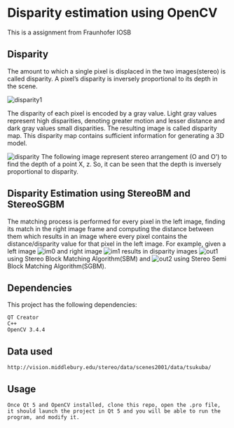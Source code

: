 # Disparity estimation using OpenCV
This is a assignment from Fraunhofer IOSB
## Disparity
The amount to which a single pixel is displaced in the two images(stereo) is called disparity. A pixel’s disparity is inversely proportional to its depth in the scene.

![disparity1](https://user-images.githubusercontent.com/32526153/54095641-9c752380-43a8-11e9-9e7c-7718c852581f.gif)

The disparity of each pixel is encoded by a gray value. Light gray values represent high disparities, denoting greater motion and lesser distance and dark gray values small disparities. The resulting image is called disparity map. This  disparity map contains sufficient information for generating a 3D model.

![disparity](https://user-images.githubusercontent.com/32526153/54096028-4ef9b600-43aa-11e9-8e1e-c44863eaaef4.png)
The following image represent stereo arrangement (O and O') to find the depth of a point X, z. So, it can be seen that the depth is inversely proportional to disparity.

## Disparity Estimation using StereoBM and StereoSGBM
The matching process is performed for every pixel in the left image, finding its match in the right image frame and computing the distance between them which results in an image where every pixel contains the distance/disparity value for that pixel in the left image. For example, given a left image ![im0](.ppm) and right image ![im1](.ppm) results in disparity images ![out1](.jpg) using Stereo Block Matching Algorithm(SBM) and ![out2](.jpg) using Stereo Semi Block Matching Algorithm(SGBM).

## Dependencies
This project has the following dependencies: 
```
QT Creator
C++
OpenCV 3.4.4
```


## Data used
```
http://vision.middlebury.edu/stereo/data/scenes2001/data/tsukuba/

```

## Usage
```
Once Qt 5 and OpenCV installed, clone this repo, open the .pro file, it should launch the project in Qt 5 and you will be able to run the program, and modify it.

```

